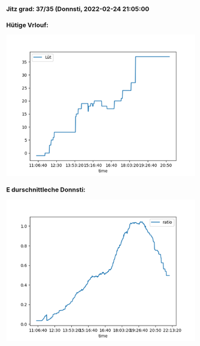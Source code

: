 ### Jitz grad: 37/35 (Donnsti, 2022-02-24 21:05:00

### Hütige Vrlouf:
![Graph](Today.png)

### E durschnittleche Donnsti:
![Graph](Donnsti.png)